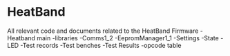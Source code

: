 # HeatBand
All relevant code and documents related to the HeatBand Firmware
-Heatband main
-libraries
  -Comms1_2
  -EepromManager1_1
  -Settings
  -State
  -LED
-Test records
  -Test benches
  -Test Results
-opcode table
